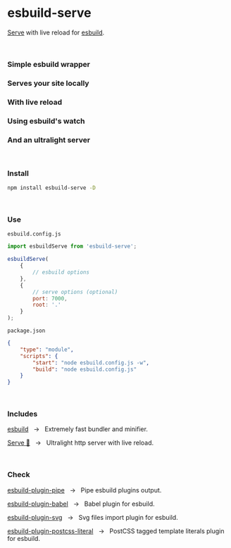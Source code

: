 <div></div>

# esbuild-serve

[Serve](https://github.com/nativew/serve) with live reload for [esbuild](https://github.com/evanw/esbuild).

<br>

### Simple esbuild wrapper

### Serves your site locally

### With live reload

### Using esbuild's watch

### And an ultralight server

<br>

### Install

```zsh
npm install esbuild-serve -D
```

<br>

### Use

`esbuild.config.js`

```js
import esbuildServe from 'esbuild-serve';

esbuildServe(
    {
        // esbuild options
    },
    {
        // serve options (optional)
        port: 7000,
        root: '.'
    }
);
```

`package.json`

```json
{
    "type": "module",
    "scripts": {
        "start": "node esbuild.config.js -w",
        "build": "node esbuild.config.js"
    }
}
```

<br>

### Includes

[esbuild](https://github.com/evanw/esbuild) &nbsp; → &nbsp; Extremely fast bundler and minifier.

[Serve 🍛](https://github.com/nativew/serve) &nbsp; → &nbsp; Ultralight http server with live reload.

<br>

### Check

[esbuild-plugin-pipe](https://github.com/nativew/esbuild-plugin-pipe) &nbsp; → &nbsp; Pipe esbuild plugins output.

[esbuild-plugin-babel](https://github.com/nativew/esbuild-plugin-babel) &nbsp; → &nbsp; Babel plugin for esbuild.

[esbuild-plugin-svg](https://github.com/nativew/esbuild-plugin-svg) &nbsp; → &nbsp; Svg files import plugin for esbuild.

[esbuild-plugin-postcss-literal](https://github.com/nativew/esbuild-plugin-postcss-literal) &nbsp; → &nbsp; PostCSS tagged template literals plugin for esbuild.

<br>
